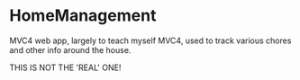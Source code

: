 HomeManagement
==============

MVC4 web app, largely to teach myself MVC4, used to track various chores and other info around the house.

THIS IS NOT THE 'REAL' ONE!
